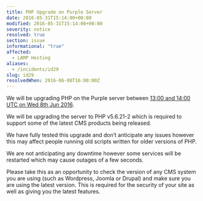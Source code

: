 ```yaml
---
title: PHP Upgrade on Purple Server
date: 2016-05-31T15:14:00+00:00
modified: 2016-05-31T15:14:00+00:00
severity: notice
resolved: true
section: issue
informational: "true"
affected:
  - LAMP Hosting
aliases:
  - /incidents/id29
slug: id29
resolvedWhen: 2016-06-08T16:00:00Z
---
```


We will be upgrading PHP on the Purple server between [13:00 and 14:00 UTC on Wed 8th Jun 2016](https://www.timeanddate.com/worldclock/fixedtime.html?iso=20160608T13&ah=1).

We will be upgrading the server to PHP v5.6.21-2 which is required to support some of the latest CMS products being released.

We have fully tested this upgrade and don’t anticipate any issues however this may affect people running old scripts written for older versions of PHP.

We are not anticipating any downtime however some services will be restarted which may cause outages of a few seconds.

Please take this as an opportunity to check the version of any CMS system you are using (such as Wordpress, Joomla or Drupal) and make sure you are using the latest version.  This is required for the security of your site as well as giving you the latest features.

